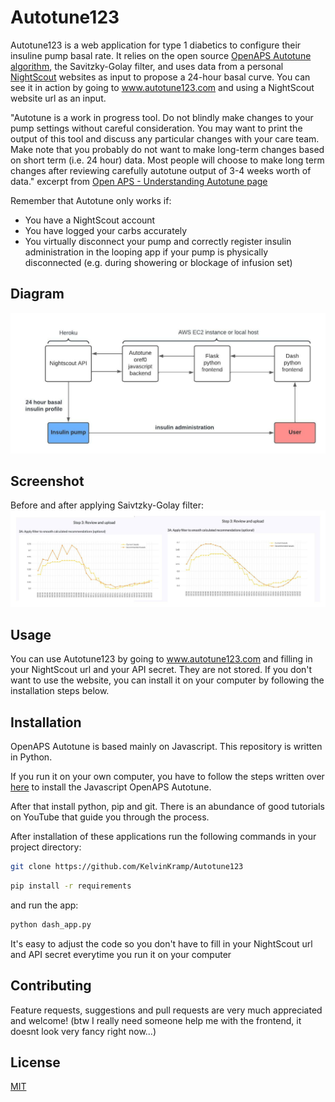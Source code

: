 # Autotune123

Autotune123 is a web application for type 1 diabetics to configure their insuline pump basal rate. It relies on the open source [OpenAPS Autotune algorithm](https://github.com/openaps/oref0), the 
Savitzky-Golay filter, and uses data from a personal [NightScout](https://nightscout.github.io/) websites as input to propose a 24-hour basal curve. 
You can see it in action by going to www.autotune123.com and using a NightScout website url as an input.

"Autotune is a work in progress tool. Do not blindly make changes to your pump settings without careful consideration. You may want to print the output of this tool and discuss any particular changes with your care team. Make note that you probably do not want to make long-term changes based on short term (i.e. 24 hour) data. Most people will choose to make long term changes after reviewing carefully autotune output of 3-4 weeks worth of data."
excerpt from [Open APS - Understanding Autotune page](https://openaps.readthedocs.io/en/latest/docs/Customize-Iterate/understanding-autotune.html)

Remember that Autotune only works if:
- You have a NightScout account
- You have logged your carbs accurately
- You virtually disconnect your pump and correctly register insulin administration in the looping app if your pump is physically disconnected (e.g. during showering or blockage of infusion set) 

## Diagram
![Autotune123](images/autotune123.jpeg)

## Screenshot
Before and after applying Saivtzky-Golay filter:
![BAfilter](images/BA.jpeg)

## Usage
You can use Autotune123 by going to www.autotune123.com and filling in your NightScout url and your API secret. They are not stored. 
If you don't want to use the website, you can install it on your 
computer by following the installation steps below.

## Installation
OpenAPS Autotune is based mainly on Javascript. This repository is written in Python. 

If you run it on your own computer, you have to follow the steps written over [here](https://openaps.readthedocs.io/en/latest/docs/Customize-Iterate/autotune.html) to install the Javascript OpenAPS Autotune.

After that install python, pip and git. There is an abundance of good tutorials on YouTube that guide you through the process. 

After installation of these applications run the following commands in your project directory:

```bash
git clone https://github.com/KelvinKramp/Autotune123
```


```bash
pip install -r requirements
```
and run the app:
```bash
python dash_app.py
```
It's easy to adjust the code so you don't have to fill in your NightScout url and API secret everytime you run it on your computer  

## Contributing

Feature requests, suggestions and pull requests are very much appreciated and welcome!
(btw I really need someone help me with the frontend, it doesnt look very fancy right now...)
## License
[MIT](https://choosealicense.com/licenses/mit/)
